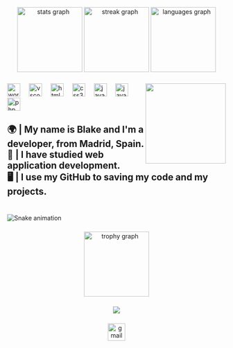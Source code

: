 <div align="center">
  <img src="https://github-readme-stats.vercel.app/api?username=BlakeLeon&hide_title=false&hide_rank=false&show_icons=true&include_all_commits=true&count_private=true&disable_animations=false&theme=midnight-purple&locale=en&hide_border=false" height="150" alt="stats graph"  />
  <img src="https://streak-stats.demolab.com?user=BlakeLeon&locale=en&mode=daily&theme=github_dark&hide_border=false&border_radius=5" height="150" alt="streak graph"  />
  <img src="https://github-readme-stats.vercel.app/api/top-langs?username=BlakeLeon&locale=en&hide_title=false&layout=compact&card_width=320&langs_count=5&theme=midnight-purple&hide_border=false" height="150" alt="languages graph"  />
</div>

###

<img align="right" height="185" src="https://avatars.githubusercontent.com/u/167809258?s=400&u=c46bd0ad014605f2f6facaee13e50b744f76a7ce&v=4"  />

###

<div align="left">
  <img src="https://skillicons.dev/icons?i=wordpress" height="30" alt="wordpress logo"  />
  <img width="12" />
  <img src="https://skillicons.dev/icons?i=vscode" height="30" alt="vscode logo"  />
  <img width="12" />
  <img src="https://skillicons.dev/icons?i=html" height="30" alt="html5 logo"  />
  <img width="12" />
  <img src="https://skillicons.dev/icons?i=css" height="30" alt="css3 logo"  />
  <img width="12" />
  <img src="https://skillicons.dev/icons?i=js" height="30" alt="javascript logo"  />
  <img width="12" />
  <img src="https://skillicons.dev/icons?i=java" height="30" alt="java logo"  />
  <img width="12" />
  <img src="https://skillicons.dev/icons?i=php" height="30" alt="php logo"  />
</div>

###

<h2 align="left">🌍 | My name is Blake and I'm a developer, from Madrid, Spain.<br>📕 | I have studied web application development.<br>🖥️ | I use my GitHub to saving my code and my projects.</h2>

###

<br clear="both">

<img src="https://raw.githubusercontent.com/BlakeLeon/BlakeLeon/main/snake.yml" alt="Snake animation" />

###

<div align="center">
  <img src="https://github-profile-trophy.vercel.app?username=BlakeLeon&theme=matrix&column=-1&row=1&margin-w=8&margin-h=8&no-bg=false&no-frame=true&order=4" height="150" alt="trophy graph"  />
</div>

###

<div align="center">
  <img src="https://profile-counter.glitch.me/BlakeLeon/count.svg?"  />
</div>

###

<div align="center">
  <a href="leontyrell@proton.me" target="_blank">
    <img src="https://img.shields.io/static/v1?message=Proton&logo=gmail&label=&color=D14836&logoColor=white&labelColor=&style=flat" height="40" alt="gmail logo"  />
  </a>
</div>

###
